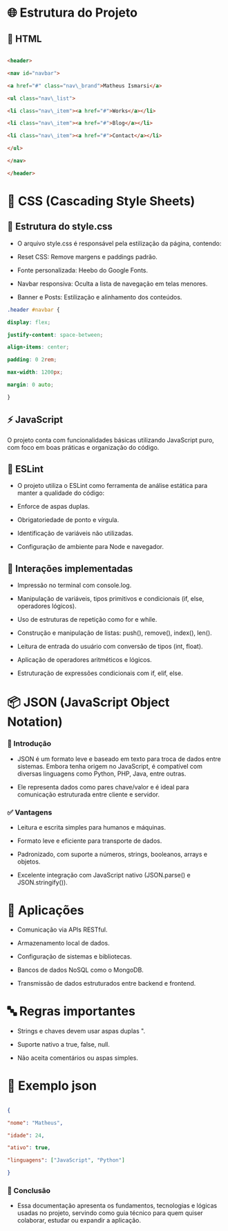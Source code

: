 # 🌐 Estrutura do Projeto

## 📁 HTML

```html

<header>

<nav id="navbar">

<a href="#" class="nav\_brand">Matheus Ismarsi</a>

<ul class="nav\_list">

<li class="nav\_item"><a href="#">Works</a></li>

<li class="nav\_item"><a href="#">Blog</a></li>

<li class="nav\_item"><a href="#">Contact</a></li>

</ul>

</nav>

</header>

```

# 🎨 CSS (Cascading Style Sheets)

## 📌 Estrutura do style.css

- O arquivo style.css é responsável pela estilização da página, contendo:

- Reset CSS: Remove margens e paddings padrão.

- Fonte personalizada: Heebo do Google Fonts.

- Navbar responsiva: Oculta a lista de navegação em telas menores.

- Banner e Posts: Estilização e alinhamento dos conteúdos.

```css
.header #navbar {

display: flex;

justify-content: space-between;

align-items: center;

padding: 0 2rem;

max-width: 1200px;

margin: 0 auto;

}

```

## ⚡ JavaScript

O projeto conta com funcionalidades básicas utilizando JavaScript puro, com foco em boas práticas e organização do código.

## 📌 ESLint

- O projeto utiliza o ESLint como ferramenta de análise estática para manter a qualidade do código:

- Enforce de aspas duplas.

- Obrigatoriedade de ponto e vírgula.

- Identificação de variáveis não utilizadas.

- Configuração de ambiente para Node e navegador.

## 📌 Interações implementadas

- Impressão no terminal com console.log.

- Manipulação de variáveis, tipos primitivos e condicionais (if, else, operadores lógicos).

- Uso de estruturas de repetição como for e while.

- Construção e manipulação de listas: push(), remove(), index(), len().

- Leitura de entrada do usuário com conversão de tipos (int, float).

- Aplicação de operadores aritméticos e lógicos.

- Estruturação de expressões condicionais com if, elif, else.

# 📦 JSON (JavaScript Object Notation)

### 📘 Introdução

- JSON é um formato leve e baseado em texto para troca de dados entre sistemas. Embora tenha origem no JavaScript, é compatível com diversas linguagens como Python, PHP, Java, entre outras.

- Ele representa dados como pares chave/valor e é ideal para comunicação estruturada entre cliente e servidor.

### ✅ Vantagens

- Leitura e escrita simples para humanos e máquinas.

- Formato leve e eficiente para transporte de dados.

- Padronizado, com suporte a números, strings, booleanos, arrays e objetos.

- Excelente integração com JavaScript nativo (JSON.parse() e JSON.stringify()).

# 🚀 Aplicações

- Comunicação via APIs RESTful.

- Armazenamento local de dados.

- Configuração de sistemas e bibliotecas.

- Bancos de dados NoSQL como o MongoDB.

- Transmissão de dados estruturados entre backend e frontend.

# 🔤 Regras importantes

- Strings e chaves devem usar aspas duplas ".

- Suporte nativo a true, false, null.

- Não aceita comentários ou aspas simples.

# 🧠 Exemplo json

```json

{

"nome": "Matheus",

"idade": 24,

"ativo": true,

"linguagens": ["JavaScript", "Python"]

}

```

### 📖 Conclusão

- Essa documentação apresenta os fundamentos, tecnologias e lógicas usadas no projeto, servindo como guia técnico para quem quiser colaborar, estudar ou expandir a aplicação.



